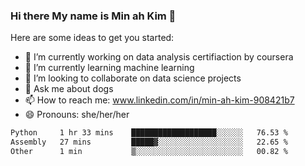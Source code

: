 ### Hi there My name is Min ah Kim 👋

Here are some ideas to get you started:

- 🔭 I’m currently working on data analysis certifiaction by coursera
- 🌱 I’m currently learning machine learning
- 👯 I’m looking to collaborate on data science projects
- 💬 Ask me about dogs
- 📫 How to reach me: www.linkedin.com/in/min-ah-kim-908421b7
- 😄 Pronouns: she/her/her

<!--START_SECTION:waka-->

```txt
Python     1 hr 33 mins    ███████████████████░░░░░░   76.53 %
Assembly   27 mins         █████▓░░░░░░░░░░░░░░░░░░░   22.65 %
Other      1 min           ▒░░░░░░░░░░░░░░░░░░░░░░░░   00.82 %
```

<!--END_SECTION:waka-->
